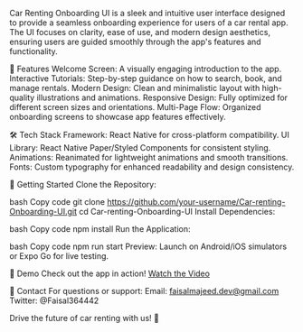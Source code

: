 Car Renting Onboarding UI is a sleek and intuitive user interface designed to provide a seamless onboarding experience for users of a car rental app. The UI focuses on clarity, ease of use, and modern design aesthetics, ensuring users are guided smoothly through the app's features and functionality.

🎨 Features
Welcome Screen: A visually engaging introduction to the app.
Interactive Tutorials: Step-by-step guidance on how to search, book, and manage rentals.
Modern Design: Clean and minimalistic layout with high-quality illustrations and animations.
Responsive Design: Fully optimized for different screen sizes and orientations.
Multi-Page Flow: Organized onboarding screens to showcase app features effectively.

🛠️ Tech Stack
Framework: React Native for cross-platform compatibility.
UI Library: React Native Paper/Styled Components for consistent styling.
Animations: Reanimated for lightweight animations and smooth transitions.
Fonts: Custom typography for enhanced readability and design consistency.

🚀 Getting Started
Clone the Repository:

bash
Copy code
git clone https://github.com/your-username/Car-renting-Onboarding-UI.git
cd Car-renting-Onboarding-UI
Install Dependencies:

bash
Copy code
npm install
Run the Application:

bash
Copy code
npm run start
Preview: Launch on Android/iOS simulators or Expo Go for live testing.

🎥 Demo
Check out the app in action! [Watch the Video](https://www.youtube.com/shorts/tP3pwCH_9Fc)

📧 Contact
For questions or support:
Email: faisalmajeed.dev@gmail.com
Twitter: @Faisal364442

Drive the future of car renting with us! 🚀
